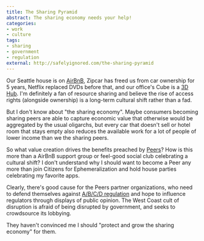 ```yaml
---
title: The Sharing Pyramid
abstract: The sharing economy needs your help!
categories:
- work
- culture
tags:
- sharing
- government
- regulation
external: http://safelyignored.com/the-sharing-pyramid
---
```


Our Seattle house is on [AirBnB](https://www.airbnb.com/rooms/872152), Zipcar has freed us from car ownership for 5 years, Netflix replaced DVDs before that, and our office's Cube is a [3D Hub](http://www.3dhubs.com/amsterdam/hubs/artificial). I'm definitely a fan of resource sharing and believe the rise of access rights (alongside ownership) is a long-term cultural shift rather than a fad.

But I don't know about "the sharing economy". Maybe consumers becoming sharing peers are able to capture economic value that otherwise would be aggregated by the usual oligarchs, but every car that doesn't sell or hotel room that stays empty also reduces the available work for a lot of people of lower income than we the sharing peers.

So what value creation drives the benefits preached by [Peers](http://www.peers.org/)? How is this more than a AirBnB support group or feel-good social club celebrating a cultural shift? I don't understand why I should want to become a Peer any more than join Citizens for Ephemeralization and hold house parties celebrating my favorite apps.

Clearly, there's good cause for the Peers partner organizations, who need to defend themselves against [A/B/C/D regulation](http://d396qusza40orc.cloudfront.net/startup/lecture_slides/lecture11-regulation-disruption-technologies-2013.pdf) and hope to influence regulators through displays of public opinion. The West Coast cult of disruption is afraid of being disrupted by government, and seeks to crowdsource its lobbying.

They haven't convinced me I should "protect and grow the sharing economy" for them.
